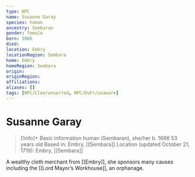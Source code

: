```yaml
---
type: NPC
name: Susanne Garay
species: human
ancestry: Sembaran
gender: female
born: 1666
died: 
location: Embry
locationRegion: Sembara
home: Embry
homeRegion: Sembara
origin:
originRegion:
affiliations: 
aliases: []
tags: [NPC/Clee/unsorted, NPC/DuFr/unaware]
---
```


# Susanne Garay
>[!info]+ Basic information
>human (Sembaran), she/her
>b. 1666
>53 years old
>Based in: Embry, [[Sembara]]
>Location (updated October 21, 1719): Embry, [[Sembara]]

A wealthy cloth merchant from [[Embry]], she sponsors many causes including the [[Lord Mayor’s Workhouse]], an orphanage. 
